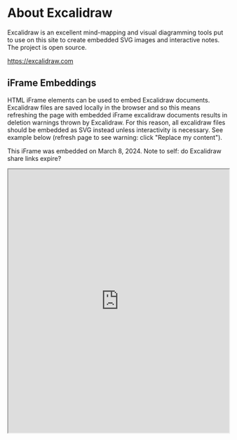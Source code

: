 # About Excalidraw

Excalidraw is an excellent mind-mapping and visual diagramming tools put to use on this site to create embedded SVG images and interactive notes.  The project is open source.

https://excalidraw.com

## iFrame Embeddings

HTML iFrame elements can be used to embed Excalidraw documents. Excalidraw files are saved locally in the browser and so this means refreshing the page with embedded iFrame excalidraw documents results in deletion warnings thrown by Excalidraw. For this reason, all excalidraw files should be embedded as SVG instead unless interactivity is necessary. See example below (refresh page to see warning:  click "Replace my content").

This iFrame was embedded on March 8, 2024. Note to self:  do Excalidraw share links expire?

<iframe width=100% height="600" src="https://excalidraw.com/#json=5jPHxwIhMLoqWblVZ6Ckv,PT3pZKqIS4QCOa1Hb9ytKg"></iframe>

